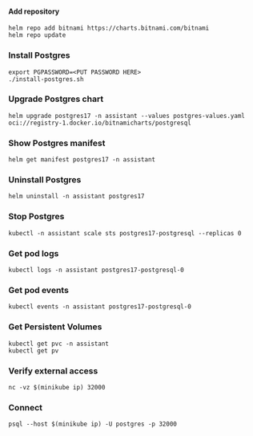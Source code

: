 #### Add repository
```shell
helm repo add bitnami https://charts.bitnami.com/bitnami
helm repo update
```
### Install Postgres
```shell
export PGPASSWORD=<PUT PASSWORD HERE>
./install-postgres.sh
```
### Upgrade Postgres chart
```shell
helm upgrade postgres17 -n assistant --values postgres-values.yaml oci://registry-1.docker.io/bitnamicharts/postgresql
```
### Show Postgres manifest
```shell
helm get manifest postgres17 -n assistant
```
### Uninstall Postgres
```shell
helm uninstall -n assistant postgres17
```
### Stop Postgres
```shell
kubectl -n assistant scale sts postgres17-postgresql --replicas 0
```
### Get pod logs
```shell
kubectl logs -n assistant postgres17-postgresql-0
```
### Get pod events
```shell
kubectl events -n assistant postgres17-postgresql-0
```
### Get Persistent Volumes
```shell
kubectl get pvc -n assistant
kubectl get pv
```
### Verify external access
```shell
nc -vz $(minikube ip) 32000
```
### Connect
```shell
psql --host $(minikube ip) -U postgres -p 32000
```
